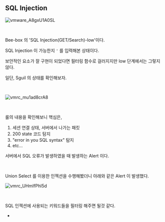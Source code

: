 ## SQL Injection

![vmware_A8gxU1A0SL](https://user-images.githubusercontent.com/79683414/144789460-a8c6f7f6-d29a-417e-8612-e99111e465eb.png)

<br>

Bee-box 의 'SQL Injection(GET/Search)-low'이다.

SQL Injection 이 가능한지 ` ' ` 를 입력해본 상태이다. 

보안적인 요소가 잘 구현이 되었다면 필터링 함수로 걸러지지만 low 단계에서는 그렇지 않다.

일단, Sguil 의 상태를 확인해보자.

<br>

![vmrc_mu1ad8crA8](https://user-images.githubusercontent.com/79683414/144789686-a3fff431-8a80-4c3d-84d6-3ff01d8ead42.png)

<br>

룰의 내용을 확인해보니 핵심은,

1. 세션 연결 상태, 서버에서 나가는 패킷
2.  200 state 코드 탐지
3.  "error in you SQL syntax" 탐지
4.  etc...

서버에서 SQL 오류가 발생하였을 때 발생하는 Alert 이다.

<br>

Union Select 를 이용한 인젝션을 수행해봤더니 아래와 같은 Alert 이 발생했다.

![vmrc_UHmIfPhl5d](https://user-images.githubusercontent.com/79683414/144796284-bb6b8de7-e1a2-43fb-a1da-0492e3bf028b.png)

<br>

SQL 인젝션에 사용되는 키워드들을 필터링 해주면 될것 같다. 

- 